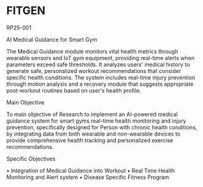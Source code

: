 # FITGEN
RP25-001


AI Medical Guidance for Smart Gym 

The Medical Guidance module monitors vital health metrics through wearable sensors and IoT gym equipment, providing real-time alerts when parameters exceed safe thresholds. It analyzes users' medical history to generate safe, personalized workout recommendations that consider specific health conditions. The system includes real-time injury prevention through motion analysis and a recovery module that suggests appropriate post-workout routines based on user's health profile.


Main Objective

To main objective of Research to implement an AI-powered medical guidance system for smart gyms real-time health monitoring and injury prevention, specifically designed for Person with chronic health conditions, by integrating data from both wearable and non-wearable devices to provide comprehensive health tracking and personalized exercise recommendations.

Specific Objectives

•	Integration of Medical Guidance into Workout
•	Real Time Health Monitoring and Alert system
•	Disease Specific Fitness Program



